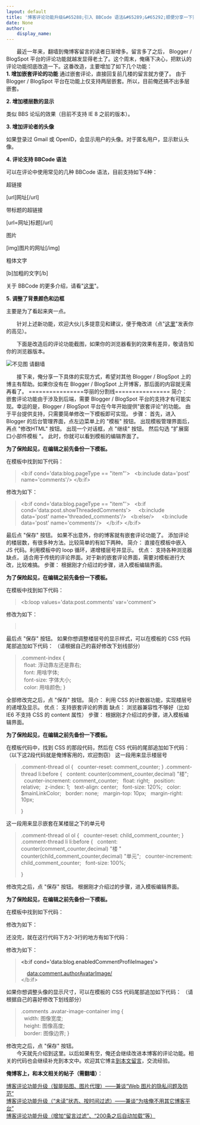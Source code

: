 ```yaml
---
layout: default
title: '博客评论功能升级&#65288;引入 BBCode 语法&#65289;&#65292;顺便分享一下实现方法'
date: None
author:
    display_name: 
---
```


  
　　最近一年来，翻墙到俺博客留言的读者日渐增多。留言多了之后， Blogger / BlogSpot 平台的评论功能就越发显得老土了。这个周末，俺痛下决心，把默认的评论功能彻底改造一下。这番改造，主要增加了如下几个功能：  
**1\. 增加嵌套评论的功能** 通过嵌套评论，直接回复前几楼的留言就方便了。 由于 Blogger / BlogSpot 平台在功能上仅支持两层嵌套。所以，目前俺还搞不出多层嵌套。

**2\. 增加楼层数的显示**

类似 BBS 论坛的效果（目前不支持 IE 8 之前的版本）。

**3\. 增加评论者的头像**

如果登录过 Gmail 或 OpenID，会显示用户的头像。对于匿名用户，显示默认头像。

**4\. 评论支持 BBCode 语法**

可以在评论中使用常见的几种 BBCode 语法，目前支持如下4种：

超链接

\[url\]网址\[/url\]

带标题的超链接　

\[url=网址\]标题\[/url\]

图片

\[img\]图片的网址\[/img\]

粗体文字

\[b\]加粗的文字\[/b\]

关于 BBCode 的更多介绍，请看"[这里](https://zh.wikipedia.org/wiki/BBCode)"。

**5\. 调整了背景颜色和边框**

主要是为了看起来爽一点。

　　针对上述新功能，欢迎大伙儿多提意见和建议，便于俺改进（点"[这里](http://program-think.blogspot.com/2012/09/custom-blogger-comment.html#comments)"发表你的高见）。

　　下面是改造后的评论功能截图，如果你的浏览器看到的效果有差异，敬请告知你的浏览器版本。

![不见图 请翻墙](https://lh5.googleusercontent.com/jAtB5-K0PTdgslIj6TsdaGTKYSHAuHmNvvQfW0v_X4VHs6wXfZULjnV6ccLyk5k3yc6XfUHtXLoYEW5_Zxwh7AkZVGTxqZ8RTMWAs6l1vAU7BStzPQ)

　　接下来，俺分享一下具体的实现方式，希望对其他 Blogger / BlogSpot 上的博主有帮助。如果你没有在 Blogger / BlogSpot 上开博客，那后面的内容就无需再看了。 ================华丽的分割线================ 简介： 嵌套评论功能由于涉及到后端，需要 Blogger / BlogSpot 平台的支持才有可能实现。幸运的是，Blogger / BlogSpot 平台在今年开始提供"嵌套评论"的功能。 由于平台提供支持，只需要简单修改一下模板即可实现。 步骤： 首先，进入 Blogger 的后台管理界面，点左边菜单上的 "模板" 按钮。 出现模板管理界面后，再点 "修改HTML" 按钮。 出现一个对话框，点 "继续" 按钮。 然后勾选 "扩展窗口小部件模板 "。 此时，你就可以看到模板的编辑界面了。

**为了保险起见，在编辑之前先备份一下模板。**

在模板中找到如下代码：

> <b:if cond='data:blog.pageType == &quot;item&quot;'>   <b:include data='post' name='comments'/> </b:if>

修改为如下：

> <b:if cond='data:blog.pageType == &quot;item&quot;'>   <b:if cond='data:post.showThreadedComments'>     <b:include data='post' name='threaded\_comments'/>   <b:else/>     <b:include data='post' name='comments'/>   </b:if> </b:if>

最后点 "保存" 按钮。 如果不出意外，你的博客就有嵌套评论功能了。 添加评论的楼层数，有很多种方法。比较简单的有如下两种。 简介： 直接在模板中嵌入 JS 代码。利用模板中的 loop 循环，递增楼层号并显示。 优点： 支持各种浏览器 缺点， 适合用于传统的评论界面。对于新的嵌套评论界面，需要对模板进行大改，比较难搞。 步骤： 根据刚才介绍过的步骤，进入模板编辑界面。

**为了保险起见，在编辑之前先备份一下模板。**

在模板中找到如下代码：

> <b:loop values='data:post.comments' var='comment'>  

修改为如下：

> <script type='text/javascript'>nCommentIndex = 1;</script> <b:loop values='data:post.comments' var='comment'>   <span class='comment-index'>     <script type='text/javascript'>document.write('第'+nCommentIndex+'楼'); nCommentIndex+=1;</script>   </span>

最后点 "保存" 按钮。 如果你想调整楼层号的显示样式，可以在模板的 CSS 代码尾部追加如下代码： （请根据自己的喜好修改下划线部分）

> .comment-index {  
>   float: 浮动靠左还是靠右;  
>   font: 用啥字体;  
>   font-size: 字体大小;  
>   color: 用啥颜色; }

全部修改完之后，点 "保存" 按钮。 简介： 利用 CSS 的计数器功能，实现楼层号的递增及显示。 优点： 支持嵌套评论的界面 缺点： 浏览器兼容性不够好（比如 IE6 不支持 CSS 的 content 属性） 步骤： 根据刚才介绍过的步骤，进入模板编辑界面。

**为了保险起见，在编辑之前先备份一下模板。**

在模板代码中，找到 CSS 的那段代码，然后在 CSS 代码的尾部追加如下代码： （以下这2段代码就是俺博客用的，欢迎剽窃） 这一段用来显示楼层号

> .comment-thread ol {   counter-reset: comment\_counter; } .comment-thread li:before {   content: counter(comment\_counter,decimal) "楼";   counter-increment: comment\_counter;   float: right;   position: relative;   z-index: 1;   text-align: center;   font-size: 120%;   color: $mainLinkColor;   border: none;   margin-top: 10px;   margin-right: 10px;
> 
> }

这一段用来显示嵌套在某楼层之下的单元号

> .comment-thread ol ol {   counter-reset: child\_comment\_counter; } .comment-thread li li:before {   content: counter(comment\_counter,decimal) "楼 " counter(child\_comment\_counter,decimal) "单元";   counter-increment: child\_comment\_counter;   font-size: 100%;
> 
> }

修改完之后，点 "保存" 按钮。 根据刚才介绍过的步骤，进入模板编辑界面。

**为了保险起见，在编辑之前先备份一下模板。**

在模板中找到如下代码：

> <dl id='comments-block'>  

修改为如下：

> <dl expr:class='data:post.avatarIndentClass' id='comments-block'>  

还没完，就在这行代码下方2-3行的地方有如下代码：

> <a expr:name='data:comment.anchorName'/>  

修改为如下：

> <a expr:name='data:comment.anchorName'/> <b:if cond='data:blog.enabledCommentProfileImages'>   <div expr:class='data:comment.avatarContainerClass'>     <data:comment.authorAvatarImage/>   </div> </b:if>

如果你想调整头像的显示尺寸，可以在模板的 CSS 代码尾部追加如下代码： （请根据自己的喜好修改下划线部分）

> .comments .avatar-image-container img {  
>   width: 图像宽度;  
>   height: 图像高度;  
>   border: 图像边界; }

修改完之后，点 "保存" 按钮。  
　　今天就先介绍到这里。以后如果有空，俺还会继续改进本博客的评论功能。相关的代码也会继续补充到本文中。欢迎其它博主[到本文留言](http://program-think.blogspot.com/2012/09/custom-blogger-comment.html#comments)，交流经验。

**俺博客上，和本文相关的帖子（需翻墙）**：

  
[博客评论功能升级（智能贴图、图片代理）——兼谈“Web 图片的隐私问题及防范”](https://program-think.blogspot.com/2015/04/custom-blogger-comment.html)  
[博客评论功能升级（“未读”状态、按时间过滤）——兼谈“为啥俺不用其它博客平台”](https://program-think.blogspot.com/2014/12/custom-blogger-comment.html)  
[博客评论功能升级（增加“留言过滤”、“200条之后自动加载”等）](https://program-think.blogspot.com/2014/09/custom-blogger-comment.html)

